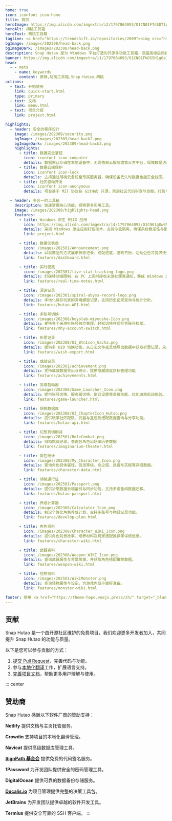 ```yaml
---
home: true
icon: iconfont icon-home
title: 首页
heroImage: https://img.alicdn.com/imgextra/i2/1797064093/O1CN01FTdSDT1g6e7p1HAv6_!!1797064093.png_.webp
heroAlt: 胡桃工具箱
heroText: 胡桃工具箱
tagline: <a href="https://trendshift.io/repositories/2009"><img src="https://trendshift.io/api/badge/repositories/2009" alt="trend"/></a><br>实用的开源多功能原神工具箱 🧰
bgImage: /images/202308/head-back.png
bgImageDark: /images/202308/head-back.png
description: Snap Hutao 是为 Windows 平台打造的开源多功能工具箱，涵盖高级启动器、祈愿记录导出、实时便笺等功能，全面提升桌面端玩家的游戏体验。
banner: https://img.alicdn.com/imgextra/i1/1797064093/O1CN01FkOS5H1g6e1z8LCaD_!!1797064093.png
head:
  - - meta
    - name: keywords
      content: 原神,胡桃工具箱,Snap Hutao,胡桃
actions:
  - text: 开始使用
    link: quick-start.html
    type: primary
  - text: 文档
    link: menu.html
  - text: 项目介绍
    link: project.html

highlights:
  - header: 安全的程序设计
    image: /images/202309/security.png
    bgImage: /images/202309/head-back2.png
    bgImageDark: /images/202309/head-back2.png
    highlights:
      - title: 数据完全掌控
        icon: iconfont icon-computer
        details: 数据默认存储在本地设备中，无需依赖云服务或第三方平台，保障数据访问的自主性。
      - title: 数据云端保护
        icon: iconfont icon-lock
        details: 支持通过胡桃云备份至专属服务器，确保设备丢失时数据也能安全找回。
      - title: 社区驱动开发
        icon: iconfont icon-anonymous
        details: 项目基于 MIT 协议在 GitHub 开源，欢迎社区代码审查与贡献。打包与发布全流程通过自动化流水线完成，无人工干预，确保安全性与一致性。

  - header: 多合一的工具箱
    description: 快速掌握核心功能，探索更多实用工具。
    image: /images/202308/highlights-head.png
    features:
      - title: Windows 原生 MSIX 应用
        icon: https://img.alicdn.com/imgextra/i4/1797064093/O1CN01gOw0Nk1g6e0yjfAlD_!!1797064093.png_.webp
        details: 采用 Windows 原生应用打包技术，支持沙盒隔离，确保系统稳定性与整洁性。
        link: project.html

      - title: 数据仪表盘
        icon: /images/202501/Announcement.png
        details: 以最简洁的方式展示祈愿记录、成就进度、游戏日历、活动公告并提供快速启动游戏的入口。
        link: features/dashboard.html

      - title: 实时便笺
        icon: /images/202301/live-stat-tracking-logo.png
        details: 打破移动端限制，在 PC 上实时接收米游社便笺通知，集成 Windows 原生通知功能。
        link: features/real-time-notes.html

      - title: 深渊记录
        icon: /images/202301/spiral-abyss-record-logo.png
        details: 本地化保存玩家的深境螺旋记录，支持历史记录查询与统计分析。
        link: features/hutao-API.html

      - title: 多账号切换
        icon: /images/202308/hoyolab-miyoushe-Icon.png
        details: 支持多个米游社账号独立管理，轻松切换并保存各账号档案。
        link: features/mhy-account-switch.html

      - title: 祈愿记录
        icon: /images/202308/UI_BtnIcon_Gacha.png
        details: 提供多 UID 切换功能，从日志文件或其他导出数据中获取祈愿记录，永久保存。
        link: features/wish-export.html

      - title: 成就记录
        icon: /images/202301/achievement.png
        details: 支持成就数据导出与统计，提供隐藏成就目标管理功能
        link: features/achievements.html

      - title: 高级启动器
        icon: /images/202308/Game_Launcher_Icon.png
        details: 提供账号切换、服务器切换、窗口设置等高级功能，优化游戏启动体验。
        link: features/game-launcher.html

      - title: 胡桃数据库
        icon: /images/202308/UI_ChapterIcon_Hutao.png
        details: 提供玩家社区配队、武器与圣遗物搭配数据查询与分享功能。
        link: features/hutao-api.html

      - title: 幻想真境剧诗
        icon: /images/202501/RoleCombat.png
        details: 归档挑战记录，查询各角色出场率历史数据
        link: features/imaginarium-theater.html

      - title: 属性统计
        icon: /images/202308/My_Character_Icon.png
        details: 查询角色具体属性，包括等级、命之座、武器与天赋等详细数据。
        link: features/character-data.html

      - title: 胡桃通行证
        icon: /images/202501/Passport.png
        details: 提供祈愿数据云端备份与同步功能，支持多设备间数据迁移。
        link: features/hutao-passport.html

      - title: 养成计算器
        icon: /images/202308/Calculator_Icon.png
        details: 制定个性化角色养成计划，支持多账号与物品记录功能。
        link: features/develop-plan.html

      - title: 角色资料
        icon: /images/202308/Character_WIKI_Icon.png
        details: 提供角色背景故事、培养材料及玩家搭配推荐等详细信息。
        link: features/character-wiki.html

      - title: 武器资料
        icon: /images/202308/Weapon_WIKI_Icon.png
        details: 查询武器属性与背景故事，并获取角色搭配推荐数据。
        link: features/weapon-wiki.html

      - title: 怪物资料
        icon: /images/202501/WikiMonster.png
        details: 查询怪物属性与设定，为游戏内战斗做好准备。
        link: features/monster-wiki.html

footer: 使用 <a href="https://theme-hope.vuejs.press/zh/" target="_blank">VuePress Theme Hope</a> 主题构建 | 以开源社区力量为原神 PC 端玩家提供极致的游戏体验
---
```


## 贡献

Snap Hutao 是一个由开源社区维护的免费项目，我们欢迎更多开发者加入，共同提升 Snap Hutao 的功能与质量。

以下是您可以参与贡献的方式：

1. [提交 Pull Request](development/contribute.md)，完善代码与功能。
2. 参与[本地化翻译](i18n.md)工作，扩展语言支持。
3. [完善项目文档](https://github.com/DGP-Studio/Snap.Hutao.Docs)，帮助更多用户理解与使用。

<!-- @include: star-request.md -->

::: center

## 赞助商

Snap Hutao 感谢以下软件厂商的赞助支持：

<SponsorList />

**Netlify** 提供文档与主页托管服务。

**Crowdin** 支持项目的本地化翻译管理。

**Navicat** 提供高级数据库管理工具。

[**SignPath 基金会**](https://signpath.org/) 提供免费的代码签名服务。

**1Password** 为开发团队提供安全的密码管理工具。

**DigitalOcean** 提供可靠的数据备份存储服务。

[**Ducalis.io**](https://hi.ducalis.io/) 为项目管理提供完整的决策工具包。

**JetBrains** 为开发团队提供卓越的软件开发工具。

**Termius** 提供安全可靠的 SSH 客户端。
:::

